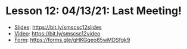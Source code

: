 # Lesson 12: 04/13/21: Last Meeting!
* [Slides](https://bit.ly/smscsc12slides): https://bit.ly/smscsc12slides  
* [Video](https://bit.ly/smscsc12video):  https://bit.ly/smscsc12video
* [Form](https://forms.gle/gHKGqeo85wMDSfgk9): https://forms.gle/gHKGqeo85wMDSfgk9
